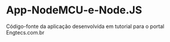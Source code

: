 # App-NodeMCU-e-Node.JS
Código-fonte da aplicação desenvolvida em tutorial para o portal Engtecs.com.br
